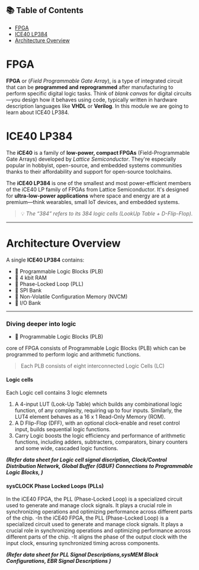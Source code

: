 ## 📚 Table of Contents
- [FPGA](#fpga)
- [ICE40 LP384](#ice40-lp384)
- [Architecture Overview](#architecture-overview)


# FPGA

**FPGA** or (*Field Programmable Gate Array*), is a type of integrated circuit that can be **programmed and reprogrammed** after manufacturing to perform specific digital logic tasks. Think of *blank canvas* for digital circuits—you design how it behaves using code, typically written in hardware description languages like **VHDL** or **Verilog**. In this module we are going to learn about ICE40 LP384.

# ICE40 LP384

The **iCE40** is a family of **low-power, compact FPGAs** (Field-Programmable Gate Arrays) developed by *Lattice Semiconductor*. They're especially popular in hobbyist, open-source, and embedded systems communities thanks to their affordability and support for open-source toolchains.

The **iCE40 LP384** is one of the smallest and most power-efficient members of the iCE40 LP family of FPGAs from Lattice Semiconductor. It's designed for **ultra-low-power applications** where space and energy are at a premium—think wearables, small IoT devices, and embedded systems.
> 💡 *The “384” refers to its 384 logic cells (LookUp Table + D-Flip-Flop).*
---
# Architecture Overview

A single **ICE40 LP384** contains:

- 🔷 Programmable Logic Blocks (PLB)
- 🧠 4 kbit RAM
- 🔁 Phase-Locked Loop (PLL)
- 🔌 SPI Bank
- 💾 Non-Volatile Configuration Memory (NVCM)
- 🔗 I/O Bank
---

### Diving deeper into logic 

- 🔷 Programmable Logic Blocks (PLB)

core of FPGA consists of Programmable Logic Blocks (PLB) which can be programmed to perform 
logic and arithmetic functions.
> Each PLB consists of eight interconnected Logic Cells (LC)

#### Logic cells

Each Logic cell contains 3 logic elemnets 

1. A 4-input LUT (Look-Up Table) which builds any combinational logic function, of any complexity, requiring up to four inputs. Similarly, the LUT4 element behaves as a 16 x 1 Read-Only Memory (ROM).
2. A D Flip-Flop (DFF), with an optional clock-enable and reset control input, builds sequential logic functions.
3. Carry Logic boosts the logic efficiency and performance of arithmetic functions, including adders, subtracters, 
comparators, binary counters and some wide, cascaded logic functions.

***(Refer data sheet for Logic cell signal discription, Clock/Control Distribution Network,  Global Buffer (GBUF) Connections to Programmable Logic Blocks, )***

#### sysCLOCK Phase Locked Loops (PLLs) 

In the iCE40 FPGA, the PLL (Phase-Locked Loop) is a specialized circuit used to generate and manage clock signals. It plays a crucial role in synchronizing operations and optimizing performance across different parts of the chip.
-In the iCE40 FPGA, the PLL (Phase-Locked Loop) is a specialized circuit used to generate and manage clock signals. It plays a crucial role in synchronizing operations and optimizing performance across different parts of the chip.
-It aligns the phase of the output clock with the input clock, ensuring synchronized timing across components.

***(Refer data sheet for PLL Signal Descriptions,sysMEM Block Configurations, EBR Signal Descriptions )***


